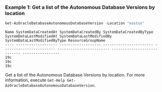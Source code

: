 ### Example 1: Get a list of the Autonomous Database Versions by location
```powershell
Get-AzOracleDatabaseAutonomousDatabaseVersion -Location "eastus"
```

```output
Name SystemDataCreatedAt SystemDataCreatedBy SystemDataCreatedByType SystemDataLastModifiedAt SystemDataLastModifiedBy SystemDataLastModifiedByType ResourceGroupName
---- ------------------- ------------------- ----------------------- ------------------------ ------------------------ ---------------------------- -----------------
19c                                                                                                                                                 
19c                                                                                                                                                 
19c                                                                                                                                                                          
```

Get a list of the Autonomous Database Versions by location.
For more information, execute `Get-Help Get-AzOracleDatabaseAutonomousDatabaseVersion`.
